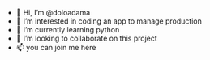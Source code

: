 - 👋 Hi, I’m @doloadama
- 👀 I’m interested in coding an app to manage production 
- 🌱 I’m currently learning python
- 💞️ I’m looking to collaborate on this project
- 📫 you can join me here

<!---
doloadama/doloadama is a ✨ special ✨ repository because its `README.md` (this file) appears on your GitHub profile.
You can click the Preview link to take a look at your changes.
--->
